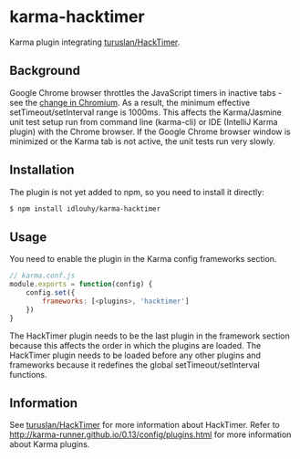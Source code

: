karma-hacktimer
====================

Karma plugin integrating [turuslan/HackTimer](https://github.com/turuslan/HackTimer).


## Background
Google Chrome browser throttles the JavaScript timers in inactive tabs - see the [change in Chromium](https://codereview.chromium.org/6577021/patch/1/2). As a result, the minimum effective setTimeout/setInterval range is 1000ms.
This affects the Karma/Jasmine unit test setup run from command line (karma-cli) or IDE (IntelliJ Karma plugin) with the Chrome browser. If the Google Chrome browser window is minimized or the Karma tab is not active, the unit tests run very slowly.

## Installation
The plugin is not yet added to npm, so you need to install it directly:

```sh
$ npm install idlouhy/karma-hacktimer
```

## Usage
You need to enable the plugin in the Karma config frameworks section.

```js
// karma.conf.js
module.exports = function(config) {
    config.set({
        frameworks: [<plugins>, 'hacktimer']
    })
}
```

The HackTimer plugin needs to be the last plugin in the framework section because this affects the order in which the plugins are loaded. The HackTimer plugin needs to be loaded before any other plugins and frameworks because it redefines the global setTimeout/setInterval functions.

## Information
See [turuslan/HackTimer](https://github.com/turuslan/HackTimer) for more information about HackTimer. Refer to http://karma-runner.github.io/0.13/config/plugins.html for more information about Karma plugins.
